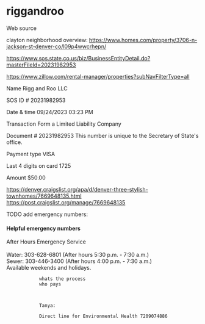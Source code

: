 # riggandroo
Web source

clayton neighborhood overview:
https://www.homes.com/property/3706-n-jackson-st-denver-co/l09p4wwcrhepn/

https://www.sos.state.co.us/biz/BusinessEntityDetail.do?masterFileId=20231982953



https://www.zillow.com/rental-manager/properties?subNavFilterType=all

Name Rigg and Roo LLC

SOS ID # 20231982953

Date & time 09/24/2023 03:23 PM

Transaction Form a Limited Liability Company

Document # 20231982953
This number is unique to the Secretary of State's office.

Payment type VISA

Last 4 digits on card 1725

Amount $50.00


https://denver.craigslist.org/apa/d/denver-three-stylish-townhomes/7669648135.html
https://post.craigslist.org/manage/7669648135

TODO add emergency numbers:
                <h4>Helpful emergency numbers</h4>
                After Hours Emergency Service<br>   
                Water: 303-628-6801 (After hours 5:30 p.m. - 7:30 a.m.)<br> 
                Sewer: 303-446-3400 (After hours 4:00 p.m. - 7:30 a.m.)<br> 
                Available weekends and holidays.



                whats the process
                who pays



                Tanya: 

                Direct line for Environmental Health 7209074886
